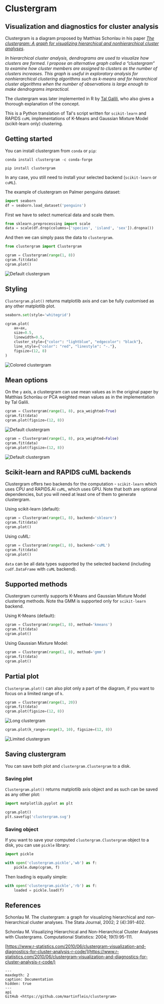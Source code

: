 # Clustergram

## Visualization and diagnostics for cluster analysis

Clustergram is a diagram proposed by Matthias Schonlau in his paper *[The clustergram: A graph for visualizing hierarchical and nonhierarchical cluster analyses](https://journals.sagepub.com/doi/10.1177/1536867X0200200405)*.

*In hierarchical cluster analysis, dendrograms are used to visualize how clusters are formed. I propose an alternative graph called a “clustergram” to examine how cluster members are assigned to clusters as the number of clusters increases. This graph is useful in exploratory analysis for nonhierarchical clustering algorithms such as k-means and for hierarchical cluster algorithms when the number of observations is large enough to make dendrograms impractical.*

The clustergram was later implemented in R by [Tal Galili](https://www.r-statistics.com/2010/06/clustergram-visualization-and-diagnostics-for-cluster-analysis-r-code/), who also gives a thorough explanation of the concept.

This is a Python translation of Tal's script written for `scikit-learn` and RAPIDS `cuML` implementations of K-Means and Gaussian Mixture Model (scikit-learn only) clustering.

## Getting started

You can install clustergram from `conda` or `pip`:

```shell
conda install clustergram -c conda-forge
```

```shell
pip install clustergram
```

In any case, you still need to install your selected backend 
(`scikit-learn` or `cuML`).

The example of clustergram on Palmer penguins dataset:

```python
import seaborn
df = seaborn.load_dataset('penguins')
```

First we have to select numerical data and scale them.

```python
from sklearn.preprocessing import scale
data = scale(df.drop(columns=['species', 'island', 'sex']).dropna())
```

And then we can simply pass the data to `clustergram`.

```python
from clustergram import Clustergram

cgram = Clustergram(range(1, 8))
cgram.fit(data)
cgram.plot()
```

![Default clustergram](https://raw.githubusercontent.com/martinfleis/clustergram/master/doc/_static/default.png)

## Styling

`Clustergram.plot()` returns matplotlib axis and can be fully customised as any other matplotlib plot.

```python
seaborn.set(style='whitegrid')

cgram.plot(
    ax=ax,
    size=0.5,
    linewidth=0.5,
    cluster_style={"color": "lightblue", "edgecolor": "black"},
    line_style={"color": "red", "linestyle": "-."},
    figsize=(12, 8)
)
```
![Colored clustergram](https://raw.githubusercontent.com/martinfleis/clustergram/master/doc/_static/colors.png)

## Mean options

On the `y` axis, a clustergram can use mean values as in the original paper by Matthias Schonlau or PCA weighted mean values as in the implementation by Tal Galili.

```python
cgram = Clustergram(range(1, 8), pca_weighted=True)
cgram.fit(data)
cgram.plot(figsize=(12, 8))
```
![Default clustergram](https://raw.githubusercontent.com/martinfleis/clustergram/master/doc/_static/pca_true.png)

```python
cgram = Clustergram(range(1, 8), pca_weighted=False)
cgram.fit(data)
cgram.plot(figsize=(12, 8))
```
![Default clustergram](https://raw.githubusercontent.com/martinfleis/clustergram/master/doc/_static/pca_false.png)

## Scikit-learn and RAPIDS cuML backends

Clustergram offers two backends for the computation - `scikit-learn` which uses CPU and RAPIDS.AI `cuML`, which uses GPU. Note that both are optional dependencies, but you will need at least one of them to generate clustergram.

Using scikit-learn (default):

```python
cgram = Clustergram(range(1, 8), backend='sklearn')
cgram.fit(data)
cgram.plot()
```

Using cuML:

```python
cgram = Clustergram(range(1, 8), backend='cuML')
cgram.fit(data)
cgram.plot()
```

`data` can be all data types supported by the selected backend (including `cudf.DataFrame` with `cuML` backend).

## Supported methods

Clustergram currently supports K-Means and Gaussian Mixture Model clustering methods. Note tha GMM is supported only for `scikit-learn` backend.

Using K-Means (default):

```python
cgram = Clustergram(range(1, 8), method='kmeans')
cgram.fit(data)
cgram.plot()
```

Using Gaussian Mixture Model:

```python
cgram = Clustergram(range(1, 8), method='gmm')
cgram.fit(data)
cgram.plot()
```

## Partial plot

`Clustergram.plot()` can also plot only a part of the diagram, if you want to focus on a limited range of `k`.

```python
cgram = Clustergram(range(1, 20))
cgram.fit(data)
cgram.plot(figsize=(12, 8))
```
![Long clustergram](https://raw.githubusercontent.com/martinfleis/clustergram/master/doc/_static/20_clusters.png)

```python
cgram.plot(k_range=range(3, 10), figsize=(12, 8))
```
![Limited clustergram](https://raw.githubusercontent.com/martinfleis/clustergram/master/doc/_static/limited_plot.png)

## Saving clustergram

You can save both plot and `clustergram.Clustergram` to a disk.

### Saving plot

`Clustergram.plot()` returns matplotlib axis object and as such can be saved as any other plot:

```python
import matplotlib.pyplot as plt

cgram.plot()
plt.savefig('clustergram.svg')
```

### Saving object

If you want to save your computed `clustergram.Clustergram` object to a disk, you can use `pickle` library:

```python
import pickle

with open('clustergram.pickle','wb') as f:
    pickle.dump(cgram, f)
```

Then loading is equally simple:

```python
with open('clustergram.pickle','rb') as f:
    loaded = pickle.load(f)
```

## References
Schonlau M. The clustergram: a graph for visualizing hierarchical and non-hierarchical cluster analyses. The Stata Journal, 2002; 2 (4):391-402.

Schonlau M. Visualizing Hierarchical and Non-Hierarchical Cluster Analyses with Clustergrams. Computational Statistics: 2004; 19(1):95-111.

[https://www.r-statistics.com/2010/06/clustergram-visualization-and-diagnostics-for-cluster-analysis-r-code/](https://www.r-statistics.com/2010/06/clustergram-visualization-and-diagnostics-for-cluster-analysis-r-code/)

```{toctree}
---
maxdepth: 2
caption: Documentation
hidden: true
---
api
GitHub <https://github.com/martinfleis/clustergram>
```
